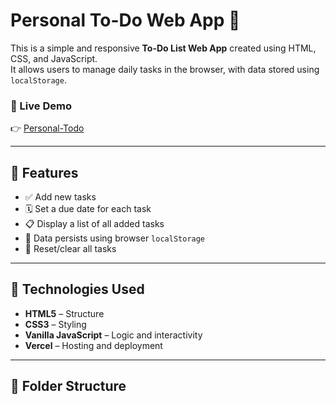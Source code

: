 # Personal To-Do Web App 📝

This is a simple and responsive **To-Do List Web App** created using HTML, CSS, and JavaScript.  
It allows users to manage daily tasks in the browser, with data stored using `localStorage`.

### 🔗 Live Demo
👉 [Personal-Todo](https://personal-todo-web.vercel.app/)

---

## 📌 Features

- ✅ Add new tasks
- 🗓️ Set a due date for each task
- 📋 Display a list of all added tasks
- 💾 Data persists using browser `localStorage`
- 🔁 Reset/clear all tasks

---

## 🚀 Technologies Used

- **HTML5** – Structure
- **CSS3** – Styling
- **Vanilla JavaScript** – Logic and interactivity
- **Vercel** – Hosting and deployment

---

## 📁 Folder Structure

